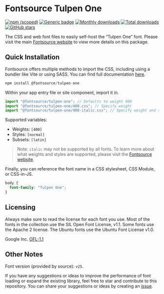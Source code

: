 # Fontsource Tulpen One

[![npm (scoped)](https://img.shields.io/npm/v/@fontsource/tulpen-one?color=brightgreen)](https://www.npmjs.com/package/@fontsource/tulpen-one) [![Generic badge](https://img.shields.io/badge/fontsource-passing-brightgreen)](https://github.com/fontsource/fontsource) [![Monthly downloads](https://badgen.net/npm/dm/@fontsource/tulpen-one)](https://github.com/fontsource/fontsource) [![Total downloads](https://badgen.net/npm/dt/@fontsource/tulpen-one)](https://github.com/fontsource/fontsource) [![GitHub stars](https://img.shields.io/github/stars/fontsource/fontsource.svg?style=social&label=Star)](https://github.com/fontsource/fontsource/stargazers)

The CSS and web font files to easily self-host the “Tulpen One” font. Please visit the main [Fontsource website](https://fontsource.org/fonts/tulpen-one) to view more details on this package.

## Quick Installation

Fontsource offers multiple methods to import the CSS, including using a bundler like Vite or using SASS. You can find full documentation [here](https://fontsource.org/docs/getting-started/introduction).

```javascript
npm install @fontsource/tulpen-one
```

Within your app entry file or site component, import it in.

```javascript
import "@fontsource/tulpen-one"; // Defaults to weight 400
import "@fontsource/tulpen-one/400.css"; // Specify weight
import "@fontsource/tulpen-one/400-italic.css"; // Specify weight and style
```

Supported variables:
- Weights: `[400]`
- Styles: `[normal]`
- Subsets: `[latin]`

> Note: `italic` may not be supported by all fonts. To learn more about what weights and styles are supported, please visit the [Fontsource website](https://fontsource.org/fonts/tulpen-one).

Finally, you can reference the font name in a CSS stylesheet, CSS Module, or CSS-in-JS.

```css
body {
  font-family: "Tulpen One";
}
```

## Licensing
Always make sure to read the license for each font you use. Most of the fonts in the collection use the SIL Open Font License, v1.1. Some fonts use the Apache 2 license. The Ubuntu fonts use the Ubuntu Font License v1.0.

Google Inc.
[OFL-1.1](http://scripts.sil.org/OFL)

## Other Notes
Font version (provided by source): `v25`.

If you have any suggestions or ideas to improve the performance of font loading or expand the existing library, feel free to star and contribute to this repository. You can share your suggestions or ideas by creating an [issue](https://github.com/fontsource/fontsource/issues).